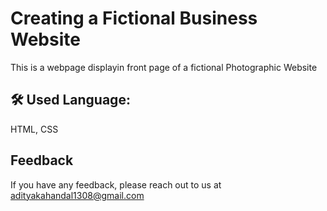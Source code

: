 # Creating a Fictional Business Website

This is a webpage displayin front page of a fictional Photographic Website


## 🛠 Used Language:
HTML, CSS


## Feedback

If you have any feedback, please reach out to us at adityakahandal1308@gmail.com

